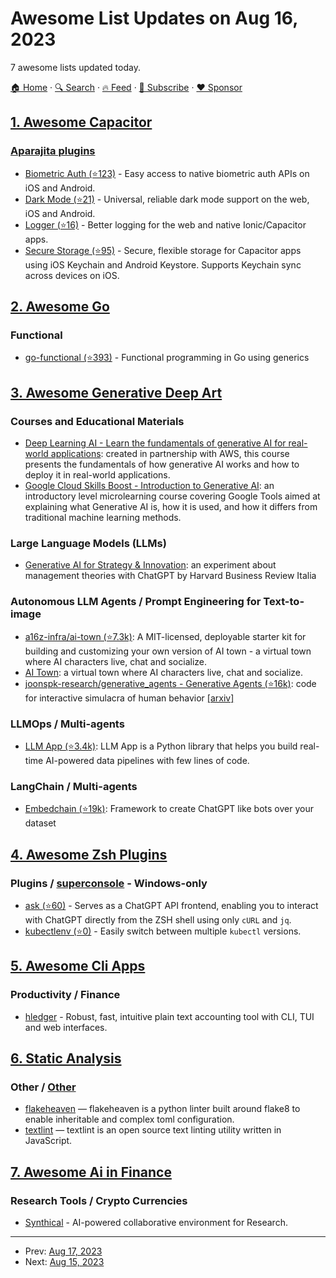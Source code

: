 # Awesome List Updates on Aug 16, 2023

7 awesome lists updated today.

[🏠 Home](/README.md) · [🔍 Search](https://www.trackawesomelist.com/search/) · [🔥 Feed](https://www.trackawesomelist.com/rss.xml) · [📮 Subscribe](https://trackawesomelist.us17.list-manage.com/subscribe?u=d2f0117aa829c83a63ec63c2f&id=36a103854c) · [❤️  Sponsor](https://github.com/sponsors/theowenyoung)



## [1. Awesome Capacitor](/content/riderx/awesome-capacitor/README.md)

### [Aparajita plugins](https://github.com/aparajita?tab=repositories&q=capacitor)

*   [Biometric Auth (⭐123)](https://github.com/aparajita/capacitor-biometric-auth) - Easy access to native biometric auth APIs on iOS and Android.
*   [Dark Mode (⭐21)](https://github.com/aparajita/capacitor-dark-mode) - Universal, reliable dark mode support on the web, iOS and Android.
*   [Logger (⭐16)](https://github.com/aparajita/capacitor-logger) - Better logging for the web and native Ionic/Capacitor apps.
*   [Secure Storage (⭐95)](https://github.com/aparajita/capacitor-secure-storage) - Secure, flexible storage for Capacitor apps using iOS Keychain and Android Keystore. Supports Keychain sync across devices on iOS.

## [2. Awesome Go](/content/avelino/awesome-go/README.md)

### Functional

*   [go-functional (⭐393)](https://github.com/BooleanCat/go-functional) - Functional programming in Go using generics

## [3. Awesome Generative Deep Art](/content/filipecalegario/awesome-generative-deep-art/README.md)

### Courses and Educational Materials

*   [Deep Learning AI - Learn the fundamentals of generative AI for real-world applications](https://www.deeplearning.ai/courses/generative-ai-with-llms/): created in partnership with AWS, this course presents the fundamentals of how generative AI works and how to deploy it in real-world applications.
*   [Google Cloud Skills Boost - Introduction to Generative AI](https://www.cloudskillsboost.google/course_templates/536): an introductory level microlearning course covering Google Tools aimed at explaining what Generative AI is, how it is used, and how it differs from traditional machine learning methods.

### Large Language Models (LLMs)

*   [Generative AI for Strategy & Innovation](https://www.hbritalia.it/userUpload/ebook_Generative_AI_inglese.pdf): an experiment about management theories with ChatGPT by Harvard Business Review Italia

### Autonomous LLM Agents / Prompt Engineering for Text-to-image

*   [a16z-infra/ai-town (⭐7.3k)](https://github.com/a16z-infra/AI-town): A MIT-licensed, deployable starter kit for building and customizing your own version of AI town - a virtual town where AI characters live, chat and socialize.
*   [AI Town](https://www.convex.dev/ai-town): a virtual town where AI characters live, chat and socialize.
*   [joonspk-research/generative\_agents - Generative Agents (⭐16k)](https://github.com/joonspk-research/generative_agents): code for interactive simulacra of human behavior [\[arxiv\]](https://arxiv.org/abs/2304.03442)

### LLMOps / Multi-agents

*   [LLM App (⭐3.4k)](https://github.com/pathwaycom/llm-app): LLM App is a Python library that helps you build real-time AI-powered data pipelines with few lines of code.

### LangChain / Multi-agents

*   [Embedchain (⭐19k)](https://github.com/embedchain/embedchain): Framework to create ChatGPT like bots over your dataset

## [4. Awesome Zsh Plugins](/content/unixorn/awesome-zsh-plugins/README.md)

### Plugins / [superconsole](https://github.com/alexchmykhalo/superconsole) - Windows-only

*   [ask (⭐60)](https://github.com/Licheam/zsh-ask) - Serves as a ChatGPT API frontend, enabling you to interact with ChatGPT directly from the ZSH shell using only `cURL` and `jq`.
*   [kubectlenv (⭐0)](https://github.com/rafalmasiarek/oh-my-zsh-kubectlenv-plugin) - Easily switch between multiple `kubectl` versions.

## [5. Awesome Cli Apps](/content/agarrharr/awesome-cli-apps/README.md)

### Productivity / Finance

*   [hledger](https://hledger.org/) - Robust, fast, intuitive plain text accounting tool with CLI, TUI and web interfaces.

## [6. Static Analysis](/content/analysis-tools-dev/static-analysis/README.md)

### Other / [Other](#other-1)

*   [flakeheaven](https://pypi.org/project/flakeheaven/) — flakeheaven is a python linter built around flake8 to enable inheritable and complex toml configuration.
*   [textlint](https://textlint.github.io/) — textlint is an open source text linting utility written in JavaScript.

## [7. Awesome Ai in Finance](/content/georgezouq/awesome-ai-in-finance/README.md)

### Research Tools / Crypto Currencies

*   [Synthical](https://synthical.com) - AI-powered collaborative environment for Research.

---

- Prev: [Aug 17, 2023](/content/2023/08/17/README.md)
- Next: [Aug 15, 2023](/content/2023/08/15/README.md)